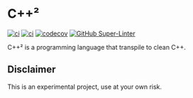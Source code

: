 # C++² 

[![ci](https://github.com/3uclide/cpps/actions/workflows/ci.yml/badge.svg)](https://github.com/3uclide/cpps/actions/workflows/ci.yml) [![ci](https://github.com/3uclide/cpps/actions/workflows/codeql.yml/badge.svg)](https://github.com/3uclide/cpps/actions/workflows/codeql.yml) [![codecov](https://codecov.io/gh/3uclide/cpps/branch/main/graph/badge.svg?token=jBp6t5Afrf)](https://codecov.io/gh/3uclide/cpps) [![GitHub Super-Linter](https://github.com/3uclide/cpps/workflows/Lint%20Code%20Base/badge.svg)](https://github.com/marketplace/actions/super-linter)

C\+\+² is a programming language that transpile to clean C\+\+.

## Disclaimer

This is an experimental project, use at your own risk.
